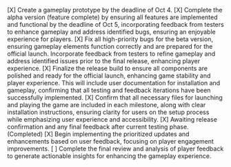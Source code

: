 [X] Create a gameplay prototype by the deadline of Oct 4.
[X] Complete the alpha version (feature complete) by ensuring all features are implemented and functional by the deadline of Oct 5, incorporating feedback from testers to enhance gameplay and address identified bugs, ensuring an enjoyable experience for players.
[X] Fix all high-priority bugs for the beta version, ensuring gameplay elements function correctly and are prepared for the official launch. Incorporate feedback from testers to refine gameplay and address identified issues prior to the final release, enhancing player experience.
[X] Finalize the release build to ensure all components are polished and ready for the official launch, enhancing game stability and player experience. This will include user documentation for installation and gameplay, confirming that all testing and feedback iterations have been successfully implemented.
[X] Confirm that all necessary files for launching and playing the game are included in each milestone, along with clear installation instructions, ensuring clarity for users on the setup process while emphasizing user experience and accessibility.
[X] Awaiting release confirmation and any final feedback after current testing phase. (Completed)
[X] Begin implementing the prioritized updates and enhancements based on user feedback, focusing on player engagement improvements.
[ ] Complete the final review and analysis of player feedback to generate actionable insights for enhancing the gameplay experience.